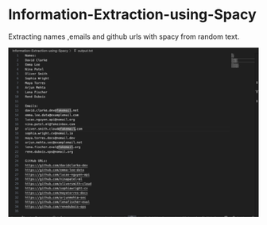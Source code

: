 # Information-Extraction-using-Spacy
Extracting names ,emails and github urls with spacy from random text.

![alt text](image.png)
